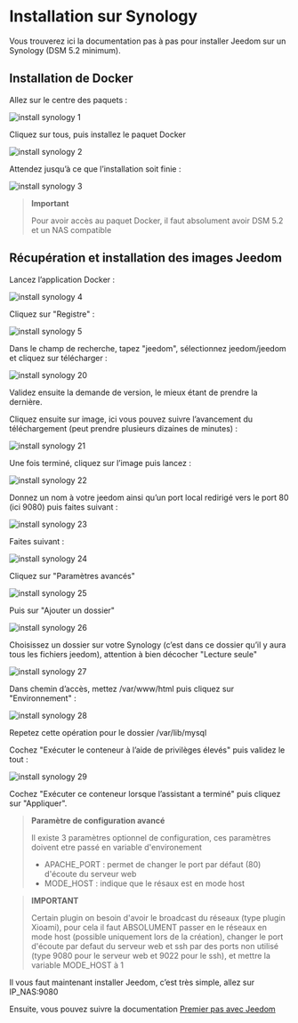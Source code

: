 # Installation sur Synology

Vous trouverez ici la documentation pas à pas pour installer Jeedom sur un Synology (DSM 5.2 minimum).

## Installation de Docker

Allez sur le centre des paquets :

![install synology 1](images/install_synology_1.PNG)

Cliquez sur tous, puis installez le paquet Docker

![install synology 2](images/install_synology_2.PNG)

Attendez jusqu’à ce que l’installation soit finie :

![install synology 3](images/install_synology_3.PNG)

> **Important**
>
> Pour avoir accès au paquet Docker, il faut absolument avoir DSM 5.2 et un NAS compatible

## Récupération et installation des images Jeedom

Lancez l’application Docker :

![install synology 4](images/install_synology_4.PNG)

Cliquez sur "Registre" :

![install synology 5](images/install_synology_5.PNG)

Dans le champ de recherche, tapez "jeedom", sélectionnez jeedom/jeedom et cliquez sur télécharger :

![install synology 20](images/install_synology_20.PNG)

Validez ensuite la demande de version, le mieux étant de prendre la dernière.

Cliquez ensuite sur image, ici vous pouvez suivre l’avancement du téléchargement (peut prendre plusieurs dizaines de minutes) :

![install synology 21](images/install_synology_21.PNG)

Une fois terminé, cliquez sur l’image puis lancez :

![install synology 22](images/install_synology_22.PNG)

Donnez un nom à votre jeedom ainsi qu’un port local redirigé vers le port 80 (ici 9080) puis faites suivant :

![install synology 23](images/install_synology_23.PNG)

Faites suivant :

![install synology 24](images/install_synology_24.PNG)

Cliquez sur "Paramètres avancés"

![install synology 25](images/install_synology_25.PNG)

Puis sur "Ajouter un dossier"

![install synology 26](images/install_synology_26.PNG)

Choisissez un dossier sur votre Synology (c’est dans ce dossier qu’il y aura tous les fichiers jeedom), attention à bien décocher "Lecture seule"

![install synology 27](images/install_synology_27.PNG)

Dans chemin d’accès, mettez /var/www/html puis cliquez sur "Environnement" :

![install synology 28](images/install_synology_28.PNG)

Repetez cette opération pour le dossier /var/lib/mysql

Cochez "Exécuter le conteneur à l’aide de privilèges élevés" puis validez le tout :

![install synology 29](images/install_synology_29.PNG)

Cochez "Exécuter ce conteneur lorsque l’assistant a terminé" puis cliquez sur "Appliquer".

> **Paramètre de configuration avancé**
>
> Il existe 3 paramètres optionnel de configuration, ces paramètres doivent etre passé en variable d'environement
> - APACHE_PORT : permet de changer le port par défaut (80) d'écoute du serveur web
> - MODE_HOST : indique que le résaux est en mode host

> **IMPORTANT**
>
> Certain plugin on besoin d'avoir le broadcast du réseaux (type plugin Xioami), pour cela il faut ABSOLUMENT passer en le réseaux en mode host (possible uniquement lors de la création), changer le port d'écoute par defaut du serveur web et ssh par des ports non utilisé (type 9080 pour le serveur web et 9022 pour le ssh), et mettre la variable MODE_HOST à 1

Il vous faut maintenant installer Jeedom, c’est très simple, allez sur IP\_NAS:9080

Ensuite, vous pouvez suivre la documentation [Premier pas avec Jeedom](https://doc.jeedom.com/fr_FR/premiers-pas/index)
